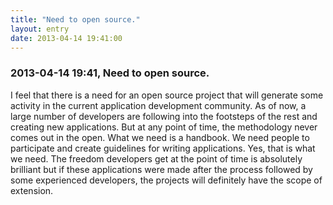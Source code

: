 ```yaml
---
title: "Need to open source."
layout: entry
date: 2013-04-14 19:41:00
---
```

### 2013-04-14 19:41, Need to open source. 

I feel that there is a need for an open source project that will generate some activity in the current application development community. As of now, a large number of developers are following into the footsteps of the rest and creating new applications. But at any point of time, the methodology never comes out in the open. What we need is a handbook. We need people to participate and create guidelines for writing applications. Yes, that is what we need. The freedom developers get at the point of time is absolutely brilliant but if these applications were made after the process followed by some experienced developers, the projects will definitely have the scope of extension. 
